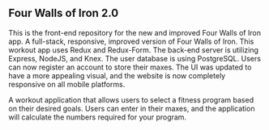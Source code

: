 ## Four Walls of Iron 2.0

This is the front-end repository for the new and improved Four Walls of Iron app. A full-stack, responsive, improved version of Four Walls of Iron. This workout app uses Redux and Redux-Form. The back-end server is utilizing Express, NodeJS, and Knex. The user database is using PostgreSQL. Users can now register an account to store their maxes. The UI was updated to have a more appealing visual, and the website is now completely responsive on all mobile platforms.

A workout application that allows users to select a fitness program based on their desired goals. Users can enter in their maxes, and the application will calculate the numbers required for your program. 
